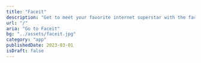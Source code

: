 ```yaml
---
title: "Faceit"
description: "Get to meet your favorite internet superstar with the faceit app"
url: "/"
aria: "Go to Faceit"
bg: "../assets/faceit.jpg"
category: "app"
publishedDate: 2023-03-01
isDraft: false
---
```

